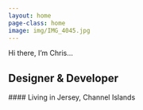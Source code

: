 ```yaml
---
layout: home
page-class: home
image: img/IMG_4045.jpg
---
```


<p class="italic">Hi there, I’m Chris… </p>
<h2>Designer <span class="italic">&amp;</span> Developer</h2>
#### Living in Jersey, Channel Islands
<!-- ### I am a designer / developer based in Jersey, Channel Islands.
### I [tweet](http://www.twitter.com/chrisedmo), [share code](http://www.github.com/chrisedmo) and take the ocassional [photo](http://www.instagram.com/chrisedmo). -->